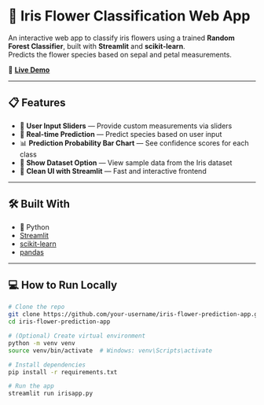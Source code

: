 # 🌸 Iris Flower Classification Web App  

An interactive web app to classify iris flowers using a trained **Random Forest Classifier**, built with **Streamlit** and **scikit-learn**.  
Predicts the flower species based on sepal and petal measurements.  

🚀 **[Live Demo](https://irisappdeploy.streamlit.app/)** 

---

## 📋 Features  
- 🌟 **User Input Sliders** — Provide custom measurements via sliders  
- 🔮 **Real-time Prediction** — Predict species based on user input  
- 📊 **Prediction Probability Bar Chart** — See confidence scores for each class  
- 📂 **Show Dataset Option** — View sample data from the Iris dataset  
- 🎨 **Clean UI with Streamlit** — Fast and interactive frontend  

---

## 🛠️ Built With  
- 🐍 Python  
- [Streamlit](https://streamlit.io/)  
- [scikit-learn](https://scikit-learn.org/)  
- [pandas](https://pandas.pydata.org/)  

---

## 💻 How to Run Locally  

```bash
# Clone the repo
git clone https://github.com/your-username/iris-flower-prediction-app.git
cd iris-flower-prediction-app

# (Optional) Create virtual environment
python -m venv venv
source venv/bin/activate  # Windows: venv\Scripts\activate

# Install dependencies
pip install -r requirements.txt

# Run the app
streamlit run irisapp.py
